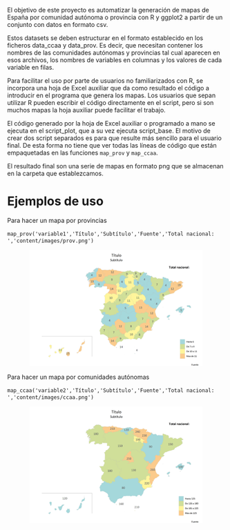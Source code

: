 El objetivo de este proyecto es automatizar la generación de mapas de España por comunidad autónoma o provincia con R y ggplot2 a partir de un conjunto con datos en formato csv. 

Estos datasets se deben estructurar en el formato establecido en los ficheros data_ccaa y data_prov. Es decir, que necesitan contener los nombres de las comunidades autónomas y provincias tal cual aparecen en esos archivos, los nombres de variables en columnas y los valores de cada variable en filas.

Para facilitar el uso por parte de usuarios no familiarizados con R, se incorpora una hoja de Excel auxiliar que da como resultado el código a introducir en el programa que genera los mapas. Los usuarios que sepan utilizar R pueden escribir el código directamente en el script, pero si son muchos mapas la hoja auxiliar puede facilitar el trabajo.

El código generado por la hoja de Excel auxiliar o programado a mano se ejecuta en el script_plot, que a su vez ejecuta script_base. El motivo de crear dos script separados es para que resulte más sencillo para el usuario final. De esta forma no tiene que ver todas las líneas de código que están empaquetadas en las funciones ```map_prov``` y ```map_ccaa```.

El resultado final son una serie de mapas en formato png que se almacenan en la carpeta que establezcamos.

# Ejemplos de uso

Para hacer un mapa por provincias

```
map_prov('variable1','Título','Subtítulo','Fuente','Total nacional: ','content/images/prov.png')
```

<p align="center">
<img src="content/images/prov.png" alt="drawing" width="400"/>
</p>

Para hacer un mapa por comunidades autónomas

```
map_ccaa('variable2','Título','Subtítulo','Fuente','Total nacional: ','content/images/ccaa.png')
```

<p align="center">
<img src="content/images/ccaa.png" alt="drawing" width="400"/>
</p>
